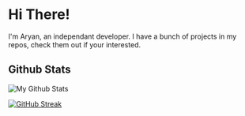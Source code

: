 # Hi There!

I'm Aryan, an independant developer. I have a bunch of projects in my repos, check them out if your interested.

## Github Stats

![My Github Stats](https://github-readme-stats.vercel.app/api?username=SmashMineGame&show_icons=true&count_private=true&theme=react)

[![GitHub Streak](http://github-readme-streak-stats.herokuapp.com?user=SmashMineGame&theme=react&date_format=M%20j%5B%2C%20Y%5D)](https://git.io/streak-stats)

<!-- [![willianrod's wakatime stats](https://github-readme-stats.vercel.app/api/wakatime?username=SmashMineGame&theme=react&layout=compact)](https://github.com/anuraghazra/github-readme-stats)

[![Top Langs](https://github-readme-stats.vercel.app/api/top-langs/?username=SmashMineGame&layout=compact&theme=react)](https://github.com/anuraghazra/github-readme-stats) -->
